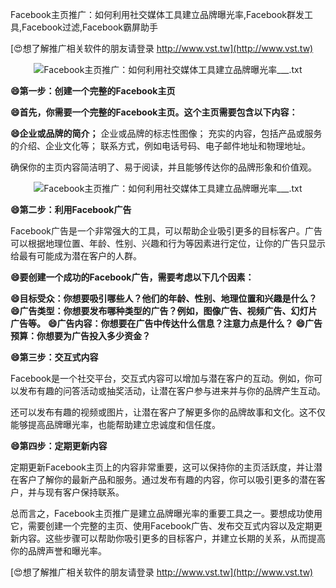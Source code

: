 Facebook主页推广：如何利用社交媒体工具建立品牌曝光率,Facebook群发工具,Facebook过滤,Facebook霸屏助手

[😍想了解推广相关软件的朋友请登录 http://www.vst.tw](http://www.vst.tw)

 <center><img src="https://vst.tw/MP4/tuiguang/png/0.png" alt="Facebook主页推广：如何利用社交媒体工具建立品牌曝光率___.txt"></center>

**😄第一步：创建一个完整的Facebook主页**

**😄首先，你需要一个完整的Facebook主页。这个主页需要包含以下内容：**

**😄企业或品牌的简介；**
企业或品牌的标志性图像；
充实的内容，包括产品或服务的介绍、企业文化等；
联系方式，例如电话号码、电子邮件地址和物理地址。

确保你的主页内容简洁明了、易于阅读，并且能够传达你的品牌形象和价值观。

 <center><img src="https://vst.tw/MP4/tuiguang/png/8.png" alt="Facebook主页推广：如何利用社交媒体工具建立品牌曝光率___.txt"></center>

**😄第二步：利用Facebook广告**

Facebook广告是一个非常强大的工具，可以帮助企业吸引更多的目标客户。广告可以根据地理位置、年龄、性别、兴趣和行为等因素进行定位，让你的广告只显示给最有可能成为潜在客户的人群。

**😄要创建一个成功的Facebook广告，需要考虑以下几个因素：**

**😄目标受众：你想要吸引哪些人？他们的年龄、性别、地理位置和兴趣是什么？**
**😄广告类型：你想要发布哪种类型的广告？例如，图像广告、视频广告、幻灯片广告等。**
**😄广告内容：你想要在广告中传达什么信息？注意力点是什么？**
**😄广告预算：你想要为广告投入多少资金？**

**😄第三步：交互式内容**

Facebook是一个社交平台，交互式内容可以增加与潜在客户的互动。例如，你可以发布有趣的问答活动或抽奖活动，让潜在客户参与进来并与你的品牌产生互动。

还可以发布有趣的视频或图片，让潜在客户了解更多你的品牌故事和文化。这不仅能够提高品牌曝光率，也能帮助建立忠诚度和信任度。

**😄第四步：定期更新内容**

定期更新Facebook主页上的内容非常重要，这可以保持你的主页活跃度，并让潜在客户了解你的最新产品和服务。通过发布有趣的内容，你可以吸引更多的潜在客户，并与现有客户保持联系。

总而言之，Facebook主页推广是建立品牌曝光率的重要工具之一。要想成功使用它，需要创建一个完整的主页、使用Facebook广告、发布交互式内容以及定期更新内容。这些步骤可以帮助你吸引更多的目标客户，并建立长期的关系，从而提高你的品牌声誉和曝光率。

[😍想了解推广相关软件的朋友请登录 http://www.vst.tw](http://www.vst.tw)



